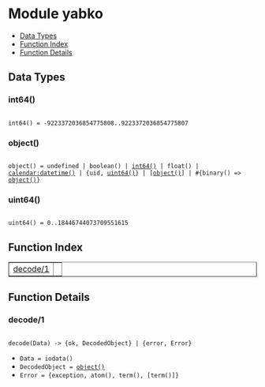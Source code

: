 

# Module yabko #
* [Data Types](#types)
* [Function Index](#index)
* [Function Details](#functions)

<a name="types"></a>

## Data Types ##




### <a name="type-int64">int64()</a> ###


<pre><code>
int64() = -9223372036854775808..9223372036854775807
</code></pre>




### <a name="type-object">object()</a> ###


<pre><code>
object() = undefined | boolean() | <a href="#type-int64">int64()</a> | float() | <a href="calendar.md#type-datetime">calendar:datetime()</a> | {uid, <a href="#type-uint64">uint64()</a>} | [<a href="#type-object">object()</a>] | #{binary() =&gt; <a href="#type-object">object()</a>}
</code></pre>




### <a name="type-uint64">uint64()</a> ###


<pre><code>
uint64() = 0..18446744073709551615
</code></pre>

<a name="index"></a>

## Function Index ##


<table width="100%" border="1" cellspacing="0" cellpadding="2" summary="function index"><tr><td valign="top"><a href="#decode-1">decode/1</a></td><td></td></tr></table>


<a name="functions"></a>

## Function Details ##

<a name="decode-1"></a>

### decode/1 ###

<pre><code>
decode(Data) -&gt; {ok, DecodedObject} | {error, Error}
</code></pre>

<ul class="definitions"><li><code>Data = iodata()</code></li><li><code>DecodedObject = <a href="#type-object">object()</a></code></li><li><code>Error = {exception, atom(), term(), [term()]}</code></li></ul>

